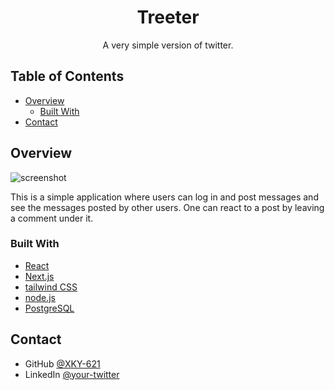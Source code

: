 <!-- Please update value in the {}  -->

<h1 align="center">Treeter</h1>

<div align="center">
   A very simple version of twitter</a>.
</div>

<!-- TABLE OF CONTENTS -->

## Table of Contents

- [Overview](#overview)
  - [Built With](#built-with)
- [Contact](#contact)

<!-- OVERVIEW -->

## Overview

![screenshot](https://user-images.githubusercontent.com/84773306/122058568-08e2f680-cdec-11eb-9ffc-c1bf2d3f0742.png)

This is a simple application where users can log in and post messages and see the messages posted by other users. One can react to a post by leaving a comment under it.

### Built With

<!-- This section should list any major frameworks that you built your project using. Here are a few examples.-->

- [React](https://reactjs.org/)
- [Next.js](https://nextjs.org)
- [tailwind CSS](https://tailwindcss.com)
- [node.js](https://nodejs.org/en/)
- [PostgreSQL](https://www.postgresql.org)

## Contact

- GitHub [@XKY-621](https://github.com/XKY-621)
- LinkedIn [@your-twitter](https://linkedin.com/in/lfolly)
